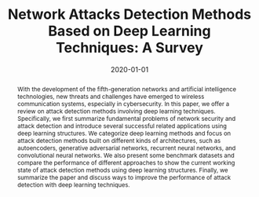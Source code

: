 ---
title: 'Network Attacks Detection Methods Based on Deep Learning Techniques: A Survey'

# Authors
authors:
  - Yirui Wu
  - Dabao Wei
  - Jun Feng
  - Xiaolong Xu

# Author notes (optional)
author_notes:
  # - 'Equal contribution'
  # - 'Equal contribution'

date: '2020-01-01'
doi: '10.1155/2020/8872923'

# Schedule page publish date (NOT publication's date).
publishDate: '2020-01-01'

# Publication type.
publication_types: ['article-journal']

# Publication name and optional abbreviated publication name.
publication: Security and Communication Networks
publication_short: SCN'20(SCI, CCF-C)

# Volume and issue
volume: '2020'

# Abstract
abstract: 'With the development of the fifth-generation networks and artificial intelligence technologies, new threats and challenges have emerged to wireless communication systems, especially in cybersecurity. In this paper, we offer a review on attack detection methods involving deep learning techniques. Specifically, we first summarize fundamental problems of network security and attack detection and introduce several successful related applications using deep learning structures. We categorize deep learning methods and focus on attack detection methods built on different kinds of architectures, such as autoencoders, generative adversarial networks, recurrent neural networks, and convolutional neural networks. We also present some benchmark datasets and compare the performance of different approaches to show the current working state of attack detection methods using deep learning structures. Finally, we summarize the paper and discuss ways to improve the performance of attack detection with deep learning techniques.'


tags: []

# Display this page in the Featured widget?
featured: true


url_pdf: ''

---